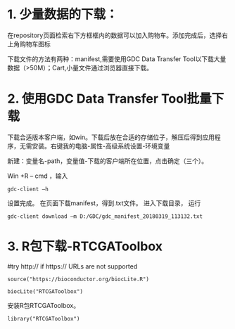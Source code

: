 # 1.	少量数据的下载：
 
在repository页面检索右下方框框内的数据可以加入购物车。添加完成后，选择右上角购物车图标
 
下载文件的方法有两种：manifest,需要使用GDC Data Transfer Tool以下载大量数据（>50M）；Cart,小量文件通过浏览器直接下载。

# 2.	使用GDC Data Transfer Tool批量下载

 下载合适版本客户端，如win。下载后放在合适的存储位子，解压后得到应用程序，无需安装。右键我的电脑-属性-高级系统设置-环境变量
 
新建：变量名-path，变量值-下载的客户端所在位置，点击确定（三个）。
 
Win +R – cmd ，输入

`gdc-client –h`

设置完成。
在页面下载manifest，得到.txt文件。
进入下载目录，
运行

`gdc-client download –m D:/GDC/gdc_manifest_20180319_113132.txt`

# 3.	R包下载-RTCGAToolbox

#try http:// if https:// URLs are not supported
 
`source("https://bioconductor.org/biocLite.R")`

`biocLite("RTCGAToolbox")`

安装R包RTCGAToolbox。

`library("RTCGAToolbox")`

